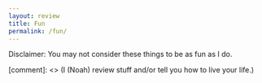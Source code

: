 ```yaml
---
layout: review
title: Fun
permalink: /fun/
---
```

Disclaimer: You may not consider these things to be as fun as I do.

[comment]: <> (I (Noah) review stuff and/or tell you how to live your life.)

